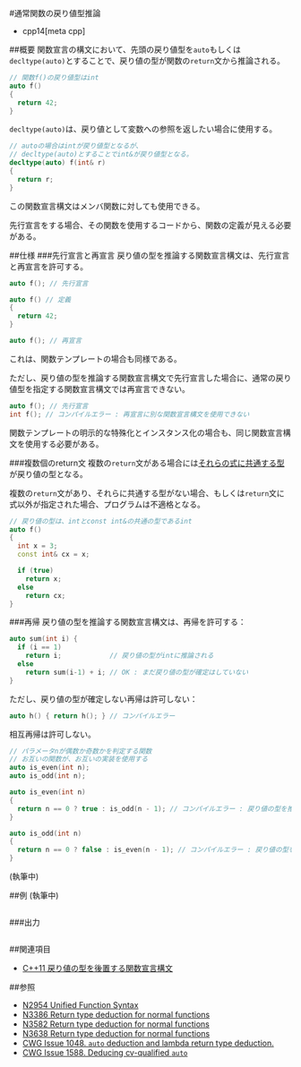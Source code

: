 #通常関数の戻り値型推論
* cpp14[meta cpp]

##概要
関数宣言の構文において、先頭の戻り値型を`auto`もしくは`decltype(auto)`とすることで、戻り値の型が関数の`return`文から推論される。

```cpp
// 関数f()の戻り値型はint
auto f()
{
  return 42;
}
```

`decltype(auto)`は、戻り値として変数への参照を返したい場合に使用する。

```cpp
// autoの場合はintが戻り値型となるが、
// decltype(auto)とすることでint&が戻り値型となる。
decltype(auto) f(int& r)
{
  return r;
}
```

この関数宣言構文はメンバ関数に対しても使用できる。

先行宣言をする場合、その関数を使用するコードから、関数の定義が見える必要がある。


##仕様
###先行宣言と再宣言
戻り値の型を推論する関数宣言構文は、先行宣言と再宣言を許可する。

```cpp
auto f(); // 先行宣言

auto f() // 定義
{
  return 42;
}

auto f(); // 再宣言
```

これは、関数テンプレートの場合も同様である。

ただし、戻り値の型を推論する関数宣言構文で先行宣言した場合に、通常の戻り値型を指定する関数宣言構文では再宣言できない。

```cpp
auto f(); // 先行宣言
int f(); // コンパイルエラー : 再宣言に別な関数宣言構文を使用できない
```

関数テンプレートの明示的な特殊化とインスタンス化の場合も、同じ関数宣言構文を使用する必要がある。


###複数個のreturn文
複数の`return`文がある場合には[それらの式に共通する型](/reference/type_traits/common_type.md)が戻り値の型となる。

複数の`return`文があり、それらに共通する型がない場合、もしくは`return`文に式以外が指定された場合、プログラムは不適格となる。

```cpp
// 戻り値の型は、intとconst int&の共通の型であるint
auto f()
{
  int x = 3;
  const int& cx = x;

  if (true)
    return x;
  else
    return cx;
}
```


###再帰
戻り値の型を推論する関数宣言構文は、再帰を許可する：

```cpp
auto sum(int i) {
  if (i == 1)
    return i;            // 戻り値の型がintに推論される
  else
    return sum(i-1) + i; // OK : まだ戻り値の型が確定はしていない
}
```

ただし、戻り値の型が確定しない再帰は許可しない：

```cpp
auto h() { return h(); } // コンパイルエラー
```

相互再帰は許可しない。

```cpp
// パラメータnが偶数か奇数かを判定する関数
// お互いの関数が、お互いの実装を使用する
auto is_even(int n);
auto is_odd(int n);

auto is_even(int n)
{
  return n == 0 ? true : is_odd(n - 1); // コンパイルエラー : 戻り値の型を推論できない
}

auto is_odd(int n)
{
  return n == 0 ? false : is_even(n - 1); // コンパイルエラー : 戻り値の型を推論できない
}
```


(執筆中)

##例
(執筆中)
```cpp
```


###出力
```
```


##関連項目
- [C++11 戻り値の型を後置する関数宣言構文](/lang/cpp11/trailing_return_types.md)


##参照
- [N2954 Unified Function Syntax](http://www.open-std.org/jtc1/sc22/wg21/docs/papers/2009/n2954.html)
- [N3386 Return type deduction for normal functions](http://www.open-std.org/jtc1/sc22/wg21/docs/papers/2012/n3386.html)
- [N3582 Return type deduction for normal functions](http://www.open-std.org/jtc1/sc22/wg21/docs/papers/2013/n3582.html)
- [N3638 Return type deduction for normal functions](http://www.open-std.org/jtc1/sc22/wg21/docs/papers/2013/n3638.html)
- [CWG Issue 1048. `auto` deduction and lambda return type deduction.](http://www.open-std.org/jtc1/sc22/wg21/docs/cwg_defects.html#1048)
- [CWG Issue 1588. Deducing cv-qualified `auto`](http://www.open-std.org/jtc1/sc22/wg21/docs/cwg_defects.html#1588)

